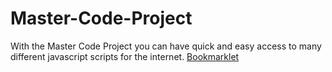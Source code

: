 # Master-Code-Project
With the Master Code Project you can have quick and easy access to many different javascript scripts for the internet.
[Bookmarklet](https://github.com/K0d3c4t/Master-Code-Project/blob/main/Bookmarklet.js)
